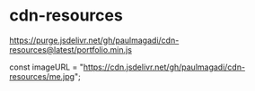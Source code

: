 # cdn-resources

https://purge.jsdelivr.net/gh/paulmagadi/cdn-resources@latest/portfolio.min.js

const imageURL = "https://cdn.jsdelivr.net/gh/paulmagadi/cdn-resources/me.jpg";
